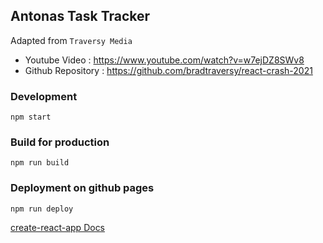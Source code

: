 ## Antonas Task Tracker

Adapted from `Traversy Media`
- Youtube Video : https://www.youtube.com/watch?v=w7ejDZ8SWv8
- Github Repository :  https://github.com/bradtraversy/react-crash-2021


### Development
```
npm start
```

### Build for production
```
npm run build
```

### Deployment on github pages

```
npm run deploy
```
[create-react-app Docs](https://create-react-app.dev/docs/deployment/)